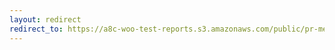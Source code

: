```yaml
---
layout: redirect
redirect_to: https://a8c-woo-test-reports.s3.amazonaws.com/public/pr-merge/44822/e2e/index.html
---
```

